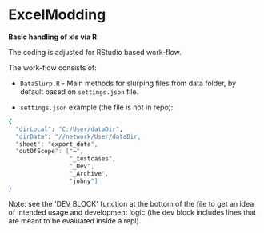 # ExcelModding

**Basic handling of xls via R**

The coding is adjusted for RStudio based work-flow.

The work-flow consists of:
- `DataSlurp.R` - Main methods for slurping files from data folder, by default based on `settings.json` file.

- `settings.json` example (the file is not in repo):
```bash
{
  "dirLocal": "C:/User/dataDir",
  "dirData": "//network/User/dataDir,
  "sheet": "export_data",
  "outOfScope": ["~",
                 "_testcases",
                 "_Dev",
                 "_Archive",
                 "johny"]
}
```


Note: see the 'DEV BLOCK' function at the bottom of the file to get an idea of intended usage and development logic (the dev block includes lines that are meant to be evaluated inside a repl).
